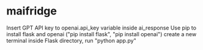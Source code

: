 # maifridge
Insert GPT API key to openai.api_key variable inside ai_response
Use pip to install flask and openai ("pip install flask", "pip install openai")
create a new terminal inside Flask directory, run "python app.py"